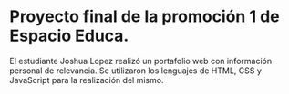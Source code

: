 # Proyecto final de la promoción 1 de Espacio Educa.
El estudiante Joshua Lopez realizó un portafolio web con información personal de relevancia. Se utilizaron los lenguajes de HTML, CSS y JavaScript para la realización del mismo.
